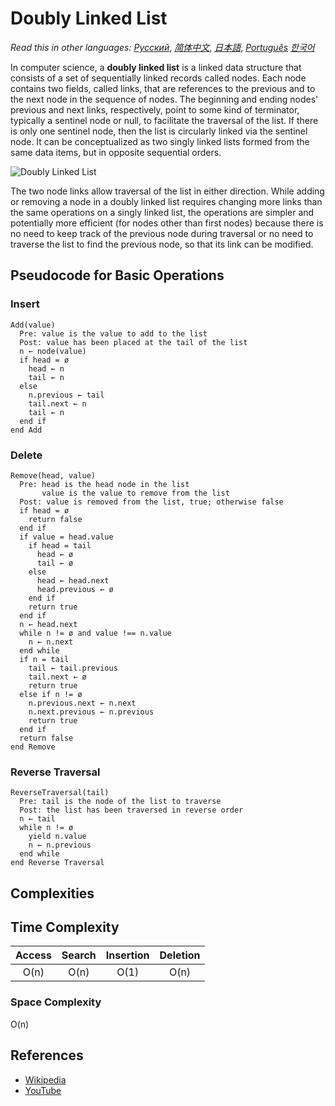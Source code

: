 # Doubly Linked List

_Read this in other languages:_
[_Русский_](README.ru-RU.md),
[_简体中文_](README.zh-CN.md),
[_日本語_](README.ja-JP.md),
[_Português_](README.pt-BR.md)
[_한국어_](README.ko-KR.md)

In computer science, a **doubly linked list** is a linked data structure that 
consists of a set of sequentially linked records called nodes. Each node contains 
two fields, called links, that are references to the previous and to the next 
node in the sequence of nodes. The beginning and ending nodes' previous and next 
links, respectively, point to some kind of terminator, typically a sentinel 
node or null, to facilitate the traversal of the list. If there is only one 
sentinel node, then the list is circularly linked via the sentinel node. It can 
be conceptualized as two singly linked lists formed from the same data items, 
but in opposite sequential orders.

![Doubly Linked List](https://upload.wikimedia.org/wikipedia/commons/5/5e/Doubly-linked-list.svg)

The two node links allow traversal of the list in either direction. While adding 
or removing a node in a doubly linked list requires changing more links than the 
same operations on a singly linked list, the operations are simpler and 
potentially more efficient (for nodes other than first nodes) because there 
is no need to keep track of the previous node during traversal or no need 
to traverse the list to find the previous node, so that its link can be modified.

## Pseudocode for Basic Operations

### Insert

```text
Add(value)
  Pre: value is the value to add to the list
  Post: value has been placed at the tail of the list
  n ← node(value)
  if head = ø
    head ← n
    tail ← n
  else
    n.previous ← tail
    tail.next ← n
    tail ← n
  end if
end Add
```
    
### Delete

```text
Remove(head, value)
  Pre: head is the head node in the list
       value is the value to remove from the list
  Post: value is removed from the list, true; otherwise false
  if head = ø
    return false
  end if
  if value = head.value
    if head = tail
      head ← ø
      tail ← ø
    else
      head ← head.next
      head.previous ← ø
    end if
    return true
  end if
  n ← head.next
  while n != ø and value !== n.value
    n ← n.next
  end while
  if n = tail
    tail ← tail.previous
    tail.next ← ø
    return true
  else if n != ø
    n.previous.next ← n.next
    n.next.previous ← n.previous
    return true
  end if
  return false
end Remove
```
    
### Reverse Traversal

```text
ReverseTraversal(tail)
  Pre: tail is the node of the list to traverse
  Post: the list has been traversed in reverse order
  n ← tail
  while n != ø
    yield n.value
    n ← n.previous
  end while
end Reverse Traversal
```
    
## Complexities

## Time Complexity

| Access    | Search    | Insertion | Deletion  |
| :-------: | :-------: | :-------: | :-------: |
| O(n)      | O(n)      | O(1)      | O(n)      |

### Space Complexity

O(n)

## References

- [Wikipedia](https://en.wikipedia.org/wiki/Doubly_linked_list)
- [YouTube](https://www.youtube.com/watch?v=JdQeNxWCguQ&t=7s&index=72&list=PLLXdhg_r2hKA7DPDsunoDZ-Z769jWn4R8)
